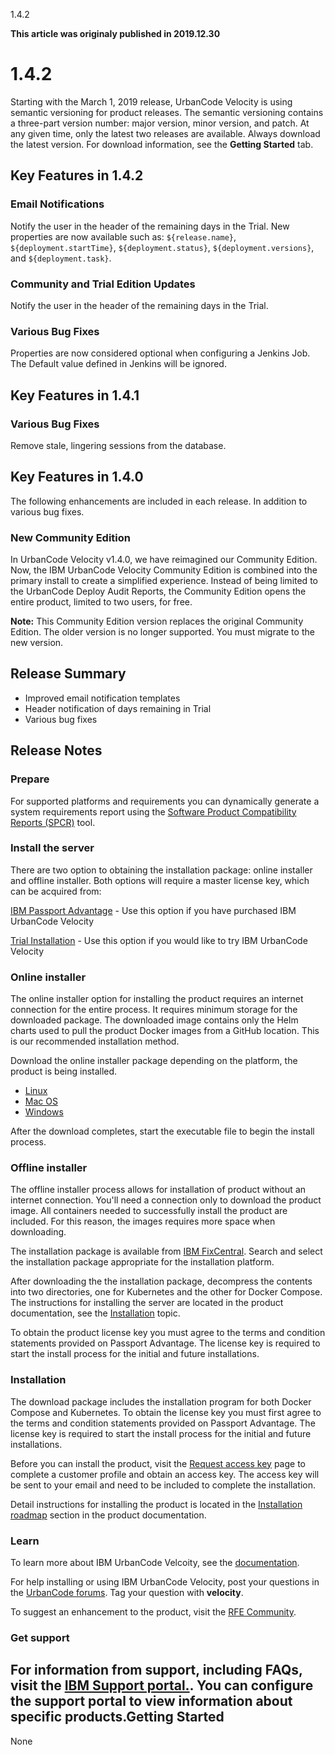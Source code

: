 





1.4.2

**This article was originaly published in 2019.12.30**


1.4.2
=====




Starting with the March 1, 2019 release, UrbanCode Velocity is using semantic versioning for product releases. The semantic versioning contains a three-part version number: major version, minor version, and patch. At any given time, only the latest two releases are available. Always download the latest version. For download information, see the **Getting Started** tab.

Key Features in 1.4.2
---------------------



### Email Notifications


Notify the user in the header of the remaining days in the Trial. New properties are now available such as: `${release.name}`, `${deployment.startTime}`, `${deployment.status}`, `${deployment.versions}`, and `${deployment.task}`.




### Community and Trial Edition Updates


Notify the user in the header of the remaining days in the Trial.




### Various Bug Fixes


Properties are now considered optional when configuring a Jenkins Job. The Default value defined in Jenkins will be ignored.



Key Features in 1.4.1
---------------------



### Various Bug Fixes


 Remove stale, lingering sessions from the database.



Key Features in 1.4.0
---------------------


The following enhancements are included in each release. In addition to various bug fixes.
### New Community Edition


In UrbanCode Velocity v1.4.0, we have reimagined our Community Edition. Now, the IBM UrbanCode Velocity Community Edition is combined into the primary install to create a simplified experience. Instead of being limited to the UrbanCode Deploy Audit Reports, the Community Edition opens the entire product, limited to two users, for free.

**Note:** This Community Edition version replaces the original Community Edition. The older version is no longer supported. You must migrate to the new version.

Release Summary
---------------

  
* Improved email notification templates
* Header notification of days remaining in Trial
* Various bug fixes

Release Notes
-------------

  
### Prepare


For supported platforms and requirements you can dynamically generate a system requirements report using the [Software Product Compatibility Reports (SPCR)](https://www.ibm.com/software/reports/compatibility/clarity/index.html) tool.
### Install the server


There are two option to obtaining the installation package: online installer and offline installer. Both options will require a master license key, which can be acquired from:

[IBM Passport Advantage](https://www.ibm.com/software/passportadvantage/) - Use this option if you have purchased IBM UrbanCode Velocity

[Trial Installation](https://www.uc-velocity.com/) - Use this option if you would like to try IBM UrbanCode Velocity
### Online installer


The online installer option for installing the product requires an internet connection for the entire process. It requires minimum storage for the downloaded package. The downloaded image contains only the Helm charts used to pull the product Docker images from a GitHub location. This is our recommended installation method.

Download the online installer package depending on the platform, the product is being installed.
* [Linux](https://public.dhe.ibm.com/software/products/UrbanCode/Velocity/latest/velocity-se-ibm-install-latest-linux)
* [Mac OS](https://public.dhe.ibm.com/software/products/UrbanCode/Velocity/latest/velocity-se-ibm-install-latest-macos)
* [Windows](https://public.dhe.ibm.com/software/products/UrbanCode/Velocity/latest/velocity-se-ibm-install-latest-win.exe)


After the download completes, start the executable file to begin the install process.
### Offline installer


The offline installer process allows for installation of product without an internet connection. You'll need a connection only to download the product image. All containers needed to successfully install the product are included. For this reason, the images requires more space when downloading.

The installation package is available from [IBM FixCentral](https://www-945.ibm.com/support/fixcentral/swg/selectFixes?parent=ibm%7ERational&product=ibm/Rational/IBM+UrbanCode+Velocity&release=All&platform=All&function=all). Search and select the installation package appropriate for the installation platform.

After downloading the the installation package, decompress the contents into two directories, one for Kubernetes and the other for Docker Compose. The instructions for installing the server are located in the product documentation, see the [Installation](https://www.ibm.com/support/knowledgecenter/SSCKX6_1.4.x/com.ibm.uvelocity.doc/topics/c_install_se_roadmap.html) topic.

To obtain the product license key you must agree to the terms and condition statements provided on Passport Advantage. The license key is required to start the install process for the initial and future installations.
### Installation


The download package includes the installation program for both Docker Compose and Kubernetes. To obtain the license key you must first agree to the terms and condition statements provided on Passport Advantage. The license key is required to start the install process for the initial and future installations.

Before you can install the product, visit the [Request access key](https://www.uc-velocity.com/) page to complete a customer profile and obtain an access key. The access key will be sent to your email and need to be included to complete the installation.

Detail instructions for installing the product is located in the [Installation roadmap](http://www.ibm.com/support/knowledgecenter/SSCKX6_1.4.x/com.ibm.insights.doc/topics/c_install_roadmap.html) section in the product documentation.
### Learn


To learn more about IBM UrbanCode Velcoity, see the [documentation](http://www-01.ibm.com/support/knowledgecenter/SSCKX6_1.4.x).

For help installing or using IBM UrbanCode Velocity, post your questions in the [UrbanCode forums](https://developer.ibm.com/answers/topics/velocity.html). Tag your question with **velocity**.

To suggest an enhancement to the product, visit the [RFE Community](http://www.ibm.com/developerworks/rfe/execute?use_case=submitRfe).
### Get support


For information from support, including FAQs, visit the [IBM Support portal.](https://www.ibm.com/support/home). You can configure the support portal to view information about specific products.Getting Started
---------------

  
None




